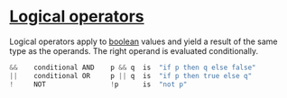 # [Logical operators](#logical-operators)

Logical operators apply to [boolean](/Types/boolean_types.html) values and yield a result of the same type as the operands. The right operand is evaluated conditionally.

```go
&&    conditional AND    p && q  is  "if p then q else false"
||    conditional OR     p || q  is  "if p then true else q"
!     NOT                !p      is  "not p"
```
